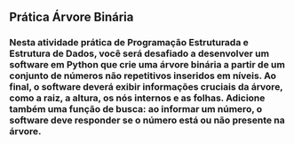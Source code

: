 ## Prática Árvore Binária

### Nesta atividade prática de Programação Estruturada e Estrutura de Dados, você será desafiado a desenvolver um software em Python que crie uma árvore binária a partir de um conjunto de números não repetitivos inseridos em níveis. Ao final, o software deverá exibir informações cruciais da árvore, como a raiz, a altura, os nós internos e as folhas. Adicione também uma função de busca: ao informar um número, o software deve responder se o número está ou não presente na árvore.
